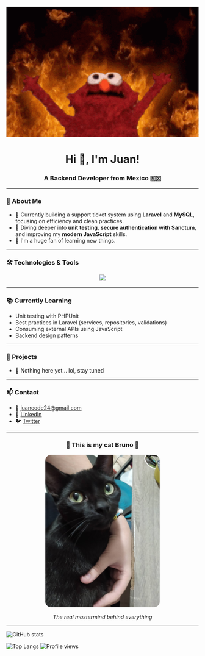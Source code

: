 <!-- Elmo Banner 🔥 -->
<p align="center">
  <img src="https://github.com/JuanRZ24/JuanRZ24/raw/main/assets/meme-elmo.gif" width="600" alt="Elmo in hell mode" />
</p>

<!-- Central Title -->
<h1 align="center">Hi 👋, I'm Juan!</h1>
<h3 align="center">A Backend Developer from Mexico 🇲🇽</h3>

---

### 🧠 About Me

- 🔧 Currently building a support ticket system using **Laravel** and **MySQL**, focusing on efficiency and clean practices.
- 🚀 Diving deeper into **unit testing**, **secure authentication with Sanctum**, and improving my **modern JavaScript** skills.
- 🧪 I'm a huge fan of learning new things.

---

### 🛠️ Technologies & Tools

<p align="center">
  <img src="https://skillicons.dev/icons?i=laravel,mysql,php,html,css,js,vscode,git,github" />
</p>

---

### 📚 Currently Learning

- Unit testing with PHPUnit
- Best practices in Laravel (services, repositories, validations)
- Consuming external APIs using JavaScript
- Backend design patterns

---

### 🚀 Projects

- 🎫 Nothing here yet... lol, stay tuned

---

### 📫 Contact

- 📧 juancode24@gmail.com  
- 💼 [LinkedIn](https://www.linkedin.com/in/JuanRZ24)  
- 🐦 [Twitter](https://twitter.com/JuanRZ24)  

---

<h3 align="center">🐾 This is my cat Bruno 🐾</h3>

<p align="center">
  <img src="https://github.com/JuanRZ24/JuanRZ24/raw/main/assets/IMG_20230926_095923.jpg" alt="Bruno the Cat" width="300" style="border-radius: 15px;" />
</p>

<p align="center"><em>The real mastermind behind everything</em></p>

---

<!-- If you want to keep this, remember to change the username if necessary -->
![GitHub stats](https://github-readme-stats.vercel.app/api?username=JexRZ24&show_icons=true&theme=tokyonight)

![Top Langs](https://github-readme-stats.vercel.app/api/top-langs/?username=JuanRios&layout=compact&theme=tokyonight)
![Profile views](https://komarev.com/ghpvc/?username=JuanRios&color=blue)
